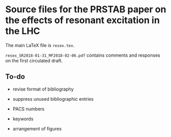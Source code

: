 Source files for the PRSTAB paper on the effects of resonant excitation in the LHC
==================================================================================

The main LaTeX file is `resex.tex`.

`resex_SR2018-01-31_MF2018-02-06.pdf` contains comments and responses on the first
circulated draft.

To-do
-----

* revise format of bibliography

* suppress unused bibliographic entries

* PACS numbers

* keywords

* arrangement of figures
